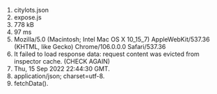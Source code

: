 1. citylots.json
2. expose.js
3. 778 kB
4. 97 ms
5. Mozilla/5.0 (Macintosh; Intel Mac OS X 10_15_7) AppleWebKit/537.36 (KHTML, like Gecko) Chrome/106.0.0.0 Safari/537.36
6. It failed to load response data: request content was evicted from inspector cache. (CHECK AGAIN)
7. Thu, 15 Sep 2022 22:44:30 GMT.         
8. application/json; charset=utf-8.  
9. fetchData().   
